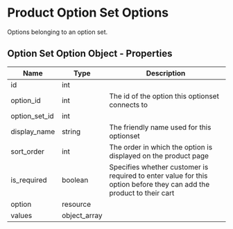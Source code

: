 # Product Option Set Options

Options belonging to an option set.

## Option Set Option Object - Properties

| Name | Type | Description |
| --- | --- | --- |
| id | int |
| option_id | int | The id of the option this optionset connects to |
| option_set_id | int |
| display_name | string | The friendly name used for this optionset |
| sort_order | int | The order in which the option is displayed on the product page |
| is_required | boolean | Specifies whether customer is required to enter value for this option before they can add the product to their cart |
| option | resource |
| values | object_array |
